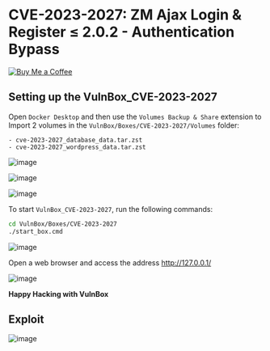 # CVE-2023-2027: ZM Ajax Login & Register ≤ 2.0.2 - Authentication Bypass
[![Buy Me a Coffee](https://www.buymeacoffee.com/assets/img/custom_images/orange_img.png)](https://www.buymeacoffee.com/truocphan)

## Setting up the VulnBox_CVE-2023-2027
Open `Docker Desktop` and then use the `Volumes Backup & Share` extension to Import 2 volumes in the `VulnBox/Boxes/CVE-2023-2027/Volumes` folder:
```
- cve-2023-2027_database_data.tar.zst
- cve-2023-2027_wordpress_data.tar.zst
```

![image](https://user-images.githubusercontent.com/57470560/234552398-01e05de6-dac0-40f1-bae3-5d286d56b7d4.png)

![image](https://user-images.githubusercontent.com/57470560/234552487-cbfea39d-5e44-4cc3-94bc-a247e8d28dd8.png)

![image](https://user-images.githubusercontent.com/57470560/234552537-65933b70-e0cd-4a63-b3e3-552c4373967b.png)

To start `VulnBox_CVE-2023-2027`, run the following commands:
```bash
cd VulnBox/Boxes/CVE-2023-2027
./start_box.cmd
```
![image](https://user-images.githubusercontent.com/57470560/234552877-d130f6d9-3889-46e9-ba11-df6fc09bced7.png)

Open a web browser and access the address http://127.0.0.1/

![image](https://user-images.githubusercontent.com/57470560/234553024-5f4f7b6c-8a90-43bd-ac79-32a6ee60caee.png)

**Happy Hacking with VulnBox**

## Exploit
![image](https://user-images.githubusercontent.com/57470560/233716641-df691b4c-5b77-4ddf-937f-599158fac65e.png)
